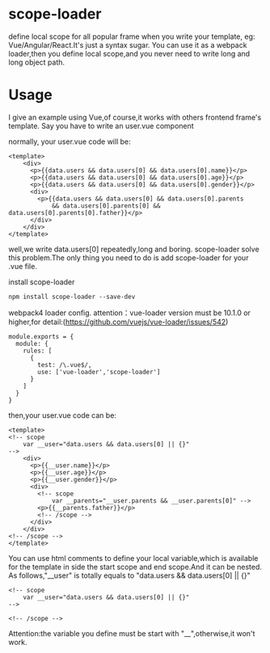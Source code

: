 # scope-loader
define local scope for all popular frame when you write your template,
eg: Vue/Angular/React.It's just a syntax sugar.
You can use it as a webpack loader,then you define local scope,and you never need to write long and 
long object path.


# Usage
I give an example using Vue,of course,it works with others frontend frame's template.
Say you have to write an user.vue component

normally, your user.vue code will be:
```
<template>
	<div>
  	  <p>{{data.users && data.users[0] && data.users[0].name}}</p>
  	  <p>{{data.users && data.users[0] && data.users[0].age}}</p>
  	  <p>{{data.users && data.users[0] && data.users[0].gender}}</p>
  	  <div>
  	  	<p>{{data.users && data.users[0] && data.users[0].parents 
  	  		&& data.users[0].parents[0] && data.users[0].parents[0].father}}</p>
  	  </div>
  	</div>
</template>
```
well,we write data.users[0] repeatedly,long and boring.
scope-loader solve this problem.The only thing you need to do is add scope-loader for your .vue file.

install scope-loader
```
npm install scope-loader --save-dev
```
webpack4 loader config.
attention：vue-loader version must be 10.1.0 or higher,for detail:(https://github.com/vuejs/vue-loader/issues/542)
```
module.exports = {
  module: {
    rules: [
      {
        test: /\.vue$/,
        use: ['vue-loader','scope-loader']
      }
    ]
  }
}
```
then,your user.vue code can be:
```
<template>
<!-- scope 
	var __user="data.users && data.users[0] || {}"
-->
	<div>
	  <p>{{__user.name}}</p>
	  <p>{{__user.age}}</p>
	  <p>{{__user.gender}}</p>
	  <div>
	  	<!-- scope 
  			var __parents="__user.parents && __user.parents[0]" -->
  	  	<p>{{__parents.father}}</p>
  	  	<!-- /scope -->
  	  </div>
	</div>
<!-- /scope -->
</template>
```
You can use html comments to define your local variable,which is available for the template in side the start scope and end scope.And it can be nested. As follows,"__user" is totally equals to 
"data.users && data.users[0] || {}"
```
<!-- scope 
	var __user="data.users && data.users[0] || {}"
-->

<!-- /scope -->
```
Attention:the variable you define must be start with "__",otherwise,it won't work.
